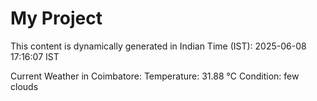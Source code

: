# My Project

This content is dynamically generated in Indian Time (IST): 2025-06-08 17:16:07 IST


Current Weather in Coimbatore:
Temperature: 31.88 °C
Condition: few clouds
